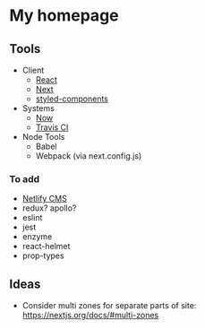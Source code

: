# My homepage

## Tools

- Client
  - [React](https://reactjs.org/docs/)
  - [Next](https://nextjs.org/docs/)
  - [styled-components](https://www.styled-components.com/docs/)
- Systems
  - [Now](https://zeit.co/docs/v2/deployments/official-builders/next-js-now-next/)
  - [Travis CI](https://travis-ci.com/)
- Node Tools
  - Babel
  - Webpack (via next.config.js)

### To add

- [Netlify CMS](https://www.netlifycms.org/)
- redux? apollo?
- eslint
- jest
- enzyme
- react-helmet
- prop-types

## Ideas

- Consider multi zones for separate parts of site: https://nextjs.org/docs/#multi-zones
